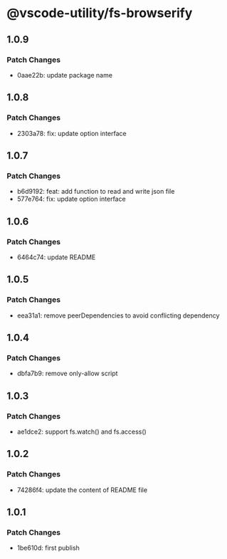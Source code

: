 # @vscode-utility/fs-browserify

## 1.0.9

### Patch Changes

- 0aae22b: update package name

## 1.0.8

### Patch Changes

- 2303a78: fix: update option interface

## 1.0.7

### Patch Changes

- b6d9192: feat: add function to read and write json file
- 577e764: fix: update option interface

## 1.0.6

### Patch Changes

- 6464c74: update README

## 1.0.5

### Patch Changes

- eea31a1: remove peerDependencies to avoid conflicting dependency

## 1.0.4

### Patch Changes

- dbfa7b9: remove only-allow script

## 1.0.3

### Patch Changes

- ae1dce2: support fs.watch() and fs.access()

## 1.0.2

### Patch Changes

- 74286f4: update the content of README file

## 1.0.1

### Patch Changes

- 1be610d: first publish
